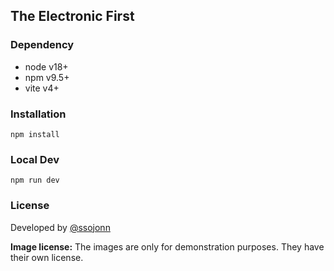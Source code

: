 ## The Electronic First

### Dependency

- node v18+
- npm v9.5+
- vite v4+

### Installation

```
npm install
```

### Local Dev

```
npm run dev
```

### License

Developed by [@ssojonn](https://github.com/ssojonn/)

**Image license:** The images are only for demonstration purposes. They have their own license.
